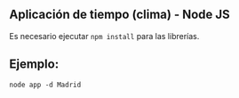 ## Aplicación de tiempo (clima) - Node JS

Es necesario ejecutar ```npm install``` para las librerías.

## Ejemplo:
```
node app -d Madrid
```
